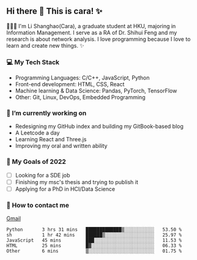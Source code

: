 ## Hi there 👋 This is cara! ✨

👩🏻‍💻 I'm Li Shanghao(Cara), a graduate student at HKU, majoring in Information Management. I serve as a RA of Dr. Shihui Feng and my research is about network analysis. I love programming because I love to learn and create new things. ✨


### 💻 My Tech Stack

- Programming Languages: C/C++, JavaScript, Python
- Front-end development: HTML, CSS, React
- Machine learning & Data Science: Pandas, PyTorch, TensorFlow
- Other: Git, Linux, DevOps, Embedded Programming

### 🌱 I’m currently working on

- Redesigning  my GitHub index and building my GitBook-based blog
- A Leetcode a day 
- Learning React and Three.js 
- Improving my oral and written ability

### 🎯 My Goals of 2022

- [ ] Looking for a SDE job 
- [ ] Finishing my msc's thesis and trying to publish it
- [ ] Applying for a PhD in HCI/Data Science 

### 📮 How to contact me

[Gmail](lshcara@gmail.com)

<!--START_SECTION:waka-->
```text
Python       3 hrs 31 mins   █████████████▒░░░░░░░░░░░   53.50 % 
sh           1 hr 42 mins    ██████▒░░░░░░░░░░░░░░░░░░   25.97 % 
JavaScript   45 mins         ███░░░░░░░░░░░░░░░░░░░░░░   11.53 % 
HTML         25 mins         █▓░░░░░░░░░░░░░░░░░░░░░░░   06.33 % 
Other        6 mins          ▒░░░░░░░░░░░░░░░░░░░░░░░░   01.75 % 
```
<!--END_SECTION:waka-->
